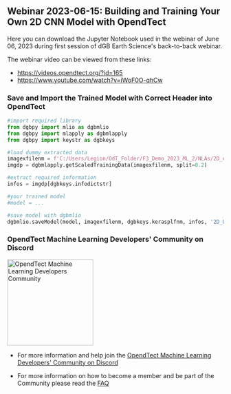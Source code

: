 ## Webinar 2023-06-15: Building and Training Your Own 2D CNN Model with OpendTect

Here you can download the Jupyter Notebook used in the webinar of June 06, 2023 during first session of dGB Earth Science's back-to-back webinar.

The webinar video can be viewed from these links:
- https://videos.opendtect.org/?id=165
- https://www.youtube.com/watch?v=iWoF0O-qhCw

### Save and Import the Trained Model with Correct Header into OpendTect

```python
#import required library
from dgbpy import mlio as dgbmlio 
from dgbpy import mlapply as dgbmlapply
from dgbpy import keystr as dgbkeys

#load dummy extracted data
imagexfilenm = f'C:/Users/Legion/OdT_Folder/F3_Demo_2023_ML_2/NLAs/2D_extracted_dataset.h5' 
imgdp = dgbmlapply.getScaledTrainingData(imagexfilenm, split=0.2)

#extract required information
infos = imgdp[dgbkeys.infodictstr]

#your trained model
#model = ...

#save model with dgbmlio
dgbmlio.saveModel(model, imagexfilenm, dgbkeys.kerasplfnm, infos, '2D_UNet_VGG19_Real_Webinar.h5')
```


### OpendTect Machine Learning Developers' Community on Discord

<img src="https://dgbes.com/images/discord_logo.svg" width="200px" alt="OpendTect Machine Learning Developers Community" />


- For more information and help join the [OpendTect Machine Learning Developers' Community on Discord](https://discord.gg/9cVrW2sNza)

- For more information on how to become a member and be part of the Community please read the [FAQ](https://dgbes.com/index.php/support/faq-opendtect-machine-learning-developers-community-discord-server)

